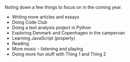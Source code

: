 Noting down a few things to focus on in the coming year. 

* Writing more articles and essays 
* Doing Code Club
* Doing a text analysis project in Python 
* Exploring Denmark and Copenhagen in the campervan 
* Learning JavaScript (properly)
* Reading
* More music - listening and playing
* Doing more fun stuff with Thing 1 and Thing 2 

